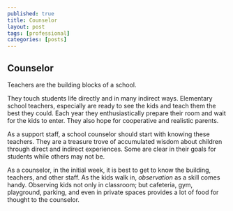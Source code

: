 ```yaml
---
published: true
title: Counselor
layout: post
tags: [professional]
categories: [posts]
---
```


## Counselor

Teachers are the building blocks of a school.

They touch students life directly and in many indirect ways. Elementary school teachers, especially are ready to see the kids and teach them the best they could. Each year they enthusiastically prepare their room and wait for the kids to enter. They also hope for cooperative and realistic parents.

As a support staff, a school counselor should start with knowing these teachers. They are a treasure trove of accumulated wisdom about children through direct and indirect experiences. Some are clear in their goals for students while others may not be.

As a counselor, in the initial week, it is best to get to know the building, teachers, and other staff. As the kids walk in, _observation_ as a skill comes handy. Observing kids not only in classroom; but cafeteria, gym, playground, parking, and even in private spaces provides a lot of food for thought to the counselor.
